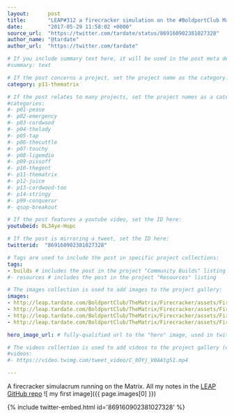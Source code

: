 ```yaml
---
layout:      post
title:       "LEAP#312 a firecracker simulation on the #BoldportClub Matrix aka good excuse to use a naked flame with electronics"
date:        "2017-05-29 11:58:02 +0000"
source_url:  "https://twitter.com/tardate/status/869160902381027328"
author_name: "@tardate"
author_url:  "https://twitter.com/tardate"

# If you include summary text here, it will be used in the post meta description instead of an excerpt from the post body
#summary: text

# If the post concerns a project, set the project name as the category:
category: p11-thematrix

# If the post relates to many projects, set the project names as a categories array:
#categories:
#- p01-pease
#- p02-emergency
#- p03-cordwood
#- p04-thelady
#- p05-tap
#- p06-thecuttle
#- p07-touchy
#- p08-ligemdio
#- p09-pissoff
#- p10-thegent
#- p11-thematrix
#- p12-juice
#- p13-cordwood-too
#- p14-stringy
#- p99-conqueror
#- qsop-breakout

# If the post features a youtube video, set the ID here:
youtubeid: 0L34ye-Hupc

# If the post is mirroring a tweet, set the ID here:
twitterid:  "869160902381027328"

# Tags are used to include the post in specific project collections:
tags:
- builds # includes the post in the project "Community Builds" listing
#- resources # includes the post in the project "Resources" listing

# The images collection is used to add images to the project gallery:
images:
- http://leap.tardate.com/BoldportClub/TheMatrix/Firecracker/assets/Firecracker_build.jpg
- http://leap.tardate.com/BoldportClub/TheMatrix/Firecracker/assets/Firecracker_bb.jpg
- http://leap.tardate.com/BoldportClub/TheMatrix/Firecracker/assets/Firecracker_bb_build.jpg
- http://leap.tardate.com/BoldportClub/TheMatrix/Firecracker/assets/Firecracker_schematic.jpg

hero_image_url: # fully-qualified url to the "hero" image, used in twitter cards for example

# The videos collection is used to add videos to the project gallery (currently only mp4):
#videos:
#- https://video.twimg.com/tweet_video/C_8OYj_V0AAtg5I.mp4

---
```


A firecracker simulacrum running on the Matrix. All my notes in the
[LEAP GitHub repo](https://github.com/tardate/LittleArduinoProjects/tree/master/BoldportClub/TheMatrix/Firecracker)
![ my first image]({{ page.images[0] }})

{% include twitter-embed.html id='869160902381027328' %}


